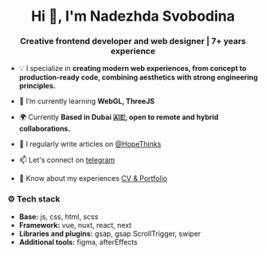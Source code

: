 <h1 align="center">Hi 👋, I'm Nadezhda Svobodina</h1>
<h3 align="center">Creative frontend developer and web designer | 7+ years experience</h3>

- 💡 I specialize in **creating modern web experiences, from concept to production-ready code, combining aesthetics with strong engineering principles.**

- 🌱 I’m currently learning **WebGL, ThreeJS**

- 🌍 Currently **Based in Dubai 🇦🇪, open to remote and hybrid collaborations.**

- 📝 I regularly write articles on [@HopeThinks](@HopeThinks)

- 📫 Let's connect on [telegram](https://t.me/HopeFreedom)

- 📄 Know about my experiences [CV & Portfolio](https://hope-freedom.notion.site/Nadezhda-Svobodina-2624538c281f803399c8c89989492535)


<h3 align="left">⚙️ Tech stack</h3>
<ul>
  <li>
    <strong>Base:</strong> js, css, html, scss
  </li>
  <li>
    <strong>Framework:</strong> vue, nuxt, react, next
  </li>
  <li>
    <strong>Libraries and plugins:</strong> gsap, gsap ScrollTrigger, swiper
  </li>
  <li>
    <strong>Additional tools:</strong> figma, afterEffects
  </li>
</ul>

